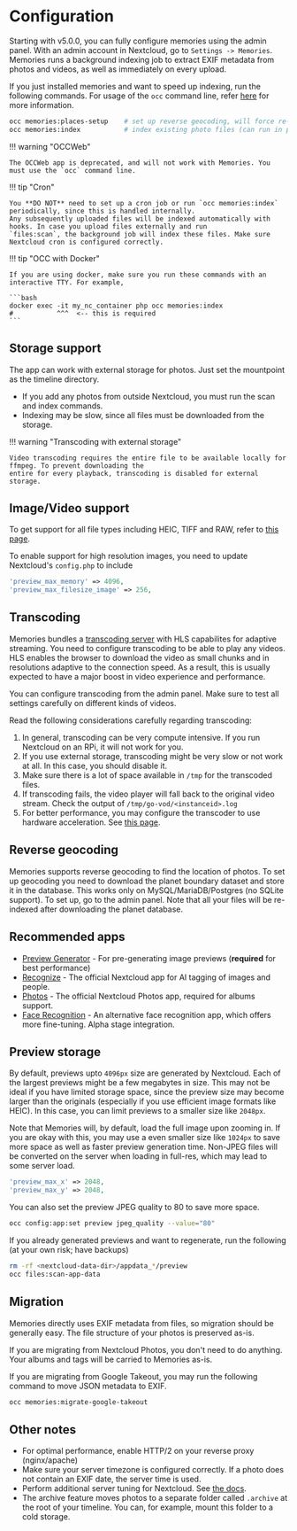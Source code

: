 # Configuration

Starting with v5.0.0, you can fully configure memories using the admin panel. With an admin account in Nextcloud, go to `Settings -> Memories`. Memories runs a background indexing job to extract EXIF metadata from photos and videos, as well as immediately on every upload.

If you just installed memories and want to speed up indexing, run the following commands. For usage of the `occ` command line, refer [here](https://docs.nextcloud.com/server/latest/admin_manual/configuration_server/occ_command.html) for more information.

```bash
occ memories:places-setup    # set up reverse geocoding, will force re-indexing
occ memories:index           # index existing photo files (can run in parallel, refer to admin panel)
```

!!! warning "OCCWeb"

    The OCCWeb app is deprecated, and will not work with Memories. You must use the `occ` command line.

!!! tip "Cron"

    You **DO NOT** need to set up a cron job or run `occ memories:index` periodically, since this is handled internally.
    Any subsequently uploaded files will be indexed automatically with hooks. In case you upload files externally and run
    `files:scan`, the background job will index these files. Make sure Nextcloud cron is configured correctly.

!!! tip "OCC with Docker"

    If you are using docker, make sure you run these commands with an interactive TTY. For example,

    ```bash
    docker exec -it my_nc_container php occ memories:index
    #           ^^^  <-- this is required
    ```

## Storage support

The app can work with external storage for photos. Just set the mountpoint as the timeline directory.

- If you add any photos from outside Nextcloud, you must run the scan and index commands.
- Indexing may be slow, since all files must be downloaded from the storage.

!!! warning "Transcoding with external storage"

    Video transcoding requires the entire file to be available locally for ffmpeg. To prevent downloading the
    entire for every playback, transcoding is disabled for external storage.

## Image/Video support

To get support for all file types including HEIC, TIFF and RAW, refer to [this page](./file-types.md).

To enable support for high resolution images, you need to update Nextcloud's `config.php` to include

```php
'preview_max_memory' => 4096,
'preview_max_filesize_image' => 256,
```

## Transcoding

Memories bundles a [transcoding server](https://github.com/pulsejet/go-vod) with HLS capabilites for adaptive streaming. You need to configure transcoding to be able to play any videos. HLS enables the browser to download the video as small chunks and in resolutions adaptive to the connection speed. As a result, this is usually expected to have a major boost in video experience and performance.

You can configure transcoding from the admin panel. Make sure to test all settings carefully on different kinds of videos.

Read the following considerations carefully regarding transcoding:

1. In general, transcoding can be very compute intensive. If you run Nextcloud on an RPi, it will not work for you.
1. If you use external storage, transcoding might be very slow or not work at all. In this case, you should disable it.
1. Make sure there is a lot of space available in `/tmp` for the transcoded files.
1. If transcoding fails, the video player will fall back to the original video stream. Check the output of `/tmp/go-vod/<instanceid>.log`
1. For better performance, you may configure the transcoder to use hardware acceleration. See [this page](./hw-transcoding.md).

## Reverse geocoding

Memories supports reverse geocoding to find the location of photos. To set up geocoding you need to download the planet boundary dataset and store it in the database. This works only on MySQL/MariaDB/Postgres (no SQLite support). To set up, go to the admin panel. Note that all your files will be re-indexed after downloading the planet database.

## Recommended apps

- [Preview Generator](https://github.com/rullzer/previewgenerator) - For pre-generating image previews (**required** for best performance)
- [Recognize](https://github.com/nextcloud/recognize) - The official Nextcloud app for AI tagging of images and people.
- [Photos](https://github.com/nextcloud/photos) - The official Nextcloud Photos app, required for albums support.
- [Face Recognition](https://github.com/matiasdelellis/facerecognition) - An alternative face recognition app, which offers more fine-tuning. Alpha stage integration.

## Preview storage

By default, previews upto `4096px` size are generated by Nextcloud. Each of the largest previews might be a few megabytes in size. This may not be ideal if you have limited storage space, since the preview size may become larger than the originals (especially if you use efficient image formats like HEIC). In this case, you can limit previews to a smaller size like `2048px`.

Note that Memories will, by default, load the full image upon zooming in. If you are okay with this, you may use a even smaller size like `1024px` to save more space as well as faster preview generation time. Non-JPEG files will be converted on the server when loading in full-res, which may lead to some server load.

```php
'preview_max_x' => 2048,
'preview_max_y' => 2048,
```

You can also set the preview JPEG quality to 80 to save more space.

```bash
occ config:app:set preview jpeg_quality --value="80"
```

If you already generated previews and want to regenerate, run the following (at your own risk; have backups)

```bash
rm -rf <nextcloud-data-dir>/appdata_*/preview
occ files:scan-app-data
```

## Migration

Memories directly uses EXIF metadata from files, so migration should be generally easy. The file structure of your photos is preserved as-is.

If you are migrating from Nextcloud Photos, you don't need to do anything. Your albums and tags will be carried to Memories as-is.

If you are migrating from Google Takeout, you may run the following command to move JSON metadata to EXIF.

```bash
occ memories:migrate-google-takeout
```

## Other notes

- For optimal performance, enable HTTP/2 on your reverse proxy (nginx/apache)
- Make sure your server timezone is configured correctly. If a photo does not contain an EXIF date, the server time is used.
- Perform additional server tuning for Nextcloud. See [the docs](https://docs.nextcloud.com/server/latest/admin_manual/installation/server_tuning.html).
- The archive feature moves photos to a separate folder called `.archive` at the root of your timeline. You can, for example, mount this folder to a cold storage.
